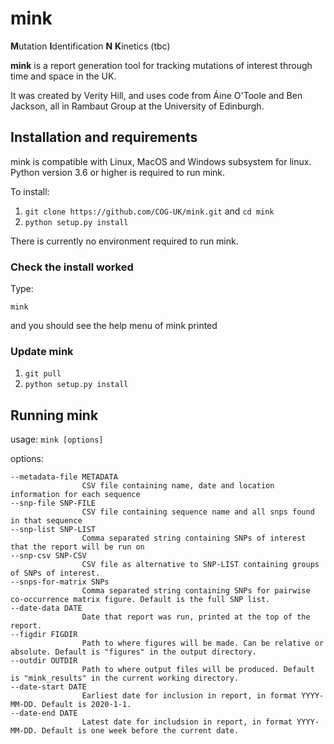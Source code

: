 # mink

**M**utation **I**dentification **N** **K**inetics (tbc)

**mink** is a report generation tool for tracking mutations of interest through time and space in the UK. 

It was created by Verity Hill, and uses code from Áine O'Toole and Ben Jackson, all in Rambaut Group at the University of Edinburgh.

## Installation and requirements

mink is compatible with Linux, MacOS and Windows subsystem for linux. 
Python version 3.6 or higher is required to run mink.

To install:
1. ``git clone https://github.com/COG-UK/mink.git`` and ``cd mink``
2. ``python setup.py install``

There is currently no environment required to run mink.

### Check the install worked

Type:

```
mink
```
and you should see the help menu of mink printed

### Update mink

1. ``git pull``
2. ``python setup.py install``


## Running mink

usage: 
`mink [options]`

options:

``` 
--metadata-file METADATA
                CSV file containing name, date and location information for each sequence
--snp-file SNP-FILE
                CSV file containing sequence name and all snps found in that sequence
--snp-list SNP-LIST
                Comma separated string containing SNPs of interest that the report will be run on
--snp-csv SNP-CSV
                CSV file as alternative to SNP-LIST containing groups of SNPs of interest. 
--snps-for-matrix SNPs
                Comma separated string containing SNPs for pairwise co-occurrence matrix figure. Default is the full SNP list.
--date-data DATE
                Date that report was run, printed at the top of the report.
--figdir FIGDIR
                Path to where figures will be made. Can be relative or absolute. Default is "figures" in the output directory.
--outdir OUTDIR
                Path to where output files will be produced. Default is "mink_results" in the current working directory.
--date-start DATE
                Earliest date for inclusion in report, in format YYYY-MM-DD. Default is 2020-1-1.
--date-end DATE
                Latest date for includsion in report, in format YYYY-MM-DD. Default is one week before the current date.
```


